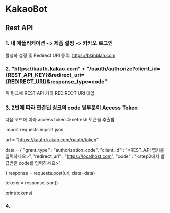# KakaoBot

## Rest API
### 1. 내 애플리케이션 -> 제품 설정 -> 카카오 로그인

활성화 설정 및 Redirect URI 등록: https://blahblah.com


### 2. "https://kauth.kakao.com" + "/oauth/authorize?client_id={REST_API_KEY}&redirect_uri={REDIRECT_URI}&response_type=code"

위 링크에 REST API 키와 REDIRECT URI 대입 


### 3. 2번에 따라 연결된 링크의 code 뒷부분이 Access Token
다음 코드에 따라 access token 과 refresh 토큰을 추출함

  import requests
  import json

  url = "https://kauth.kakao.com/oauth/token"

  data = {
      "grant_type" : "authorization_code",
      "client_id" : "<REST_API 앱키를 입력하세요>",
      "redirect_uri" : "https://localhost.com",
      "code"         : "<step2에서 발급받은 code를 입력하세요>"
    
  }
  response = requests.post(url, data=data)

  tokens = response.json()

  print(tokens)

### 4. 
